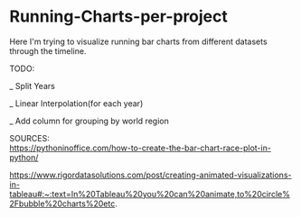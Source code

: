 # Running-Charts-per-project
Here I'm trying to visualize running bar charts from different datasets through the timeline.


TODO:

_ Split Years

_ Linear Interpolation(for each year)

_ Add column for grouping by world region


SOURCES:  
https://pythoninoffice.com/how-to-create-the-bar-chart-race-plot-in-python/
  
https://www.rigordatasolutions.com/post/creating-animated-visualizations-in-tableau#:~:text=In%20Tableau%20you%20can%20animate,to%20circle%2Fbubble%20charts%20etc.
